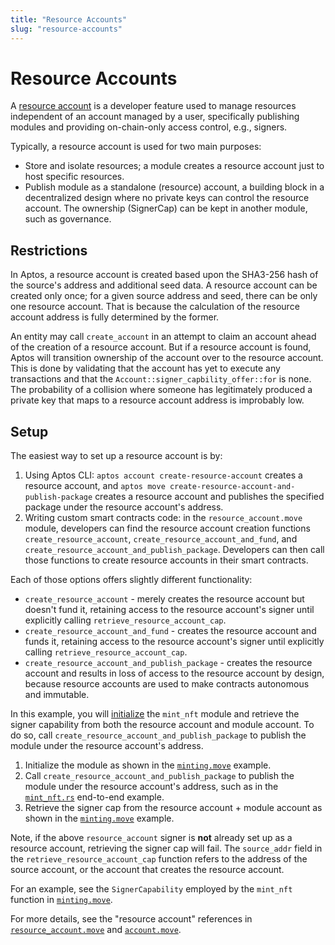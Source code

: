 ```yaml
---
title: "Resource Accounts"
slug: "resource-accounts"
---
```


# Resource Accounts

A [resource account](https://github.com/aptos-labs/aptos-core/blob/main/aptos-move/framework/aptos-framework/sources/resource_account.move) is a developer feature used to manage resources independent of an account managed by a user, specifically publishing modules and providing on-chain-only access control, e.g., signers.

Typically, a resource account is used for two main purposes:

* Store and isolate resources; a module creates a resource account just to host specific resources.
* Publish module as a standalone (resource) account, a building block in a decentralized design where no private keys can control the resource account. The ownership (SignerCap) can be kept in another module, such as governance.

## Restrictions

In Aptos, a resource account is created based upon the SHA3-256 hash of the source's address and additional seed data. A resource account can be created only once; for a given source address and seed, there can be only one resource account. That is because the calculation of the resource account address is fully determined by the former.

An entity may call `create_account` in an attempt to claim an account ahead of the creation of a resource account. But if a resource account is found, Aptos will transition ownership of the account over to the resource account. This is done by validating that the account has yet to execute any transactions and that the `Account::signer_capbility_offer::for` is none. The probability of a collision where someone has legitimately produced a private key that maps to a resource account address is improbably low.

## Setup

The easiest way to set up a resource account is by:

1. Using Aptos CLI: `aptos account create-resource-account` creates a resource account, and `aptos move create-resource-account-and-publish-package` creates a resource account and publishes the specified package under the resource account's address.
1. Writing custom smart contracts code: in the `resource_account.move` module, developers can find the resource account creation functions `create_resource_account`, `create_resource_account_and_fund`, and `create_resource_account_and_publish_package`. Developers can then call those functions to create resource accounts in their smart contracts.

Each of those options offers slightly different functionality:
* `create_resource_account` - merely creates the resource account but doesn't fund it, retaining access to the resource account's signer until explicitly calling `retrieve_resource_account_cap`.
* `create_resource_account_and_fund` - creates the resource account and funds it, retaining access to the resource account's signer until explicitly calling `retrieve_resource_account_cap`.
* `create_resource_account_and_publish_package` - creates the resource account and results in loss of access to the resource account by design, because resource accounts are used to make contracts autonomous and immutable.

In this example, you will [initialize](https://github.com/aptos-labs/aptos-core/blob/2e9d8ee759fcd3f6e831034f05c1656b1c48efc4/aptos-move/move-examples/mint_nft/sources/minting.move#L73) the `mint_nft` module and retrieve the signer capability from both the resource account and module account. To do so, call `create_resource_account_and_publish_package` to publish the module under the resource account's address.

1. Initialize the module as shown in the [`minting.move`](https://github.com/aptos-labs/aptos-core/blob/2e9d8ee759fcd3f6e831034f05c1656b1c48efc4/aptos-move/move-examples/mint_nft/sources/minting.move#L73) example.
1. Call `create_resource_account_and_publish_package` to publish the module under the resource account's address, such as in the [`mint_nft.rs`](https://github.com/aptos-labs/aptos-core/blob/main/aptos-move/e2e-move-tests/src/tests/mint_nft.rs#L62) end-to-end example.
1. Retrieve the signer cap from the resource account + module account as shown in the [`minting.move`](https://github.com/aptos-labs/aptos-core/blob/2e9d8ee759fcd3f6e831034f05c1656b1c48efc4/aptos-move/move-examples/mint_nft/sources/minting.move#L83) example.

Note, if the above `resource_account` signer is **not** already set up as a resource account, retrieving the signer cap will fail. The `source_addr` field in the `retrieve_resource_account_cap` function refers to the address of the source account, or the account that creates the resource account.

For an example, see the `SignerCapability` employed by the `mint_nft` function in [`minting.move`](https://github.com/aptos-labs/aptos-core/blob/2e9d8ee759fcd3f6e831034f05c1656b1c48efc4/aptos-move/move-examples/mint_nft/sources/minting.move#L143-L181).

For more details, see the "resource account" references in [`resource_account.move`](https://github.com/aptos-labs/aptos-core/blob/main/aptos-move/framework/aptos-framework/sources/resource_account.move) and [`account.move`](https://github.com/aptos-labs/aptos-core/blob/main/aptos-move/framework/aptos-framework/sources/account.move).
